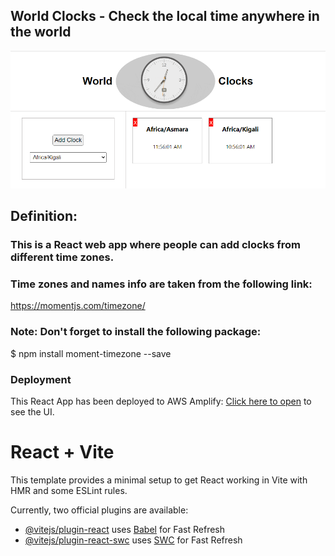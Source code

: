 ## World Clocks - Check the local time anywhere in the world

![Output](./src/images/world-clocks.png)

## Definition:

### This is a React web app where people can add clocks from different time zones.

### Time zones and names info are taken from the following link:

https://momentjs.com/timezone/

### Note: Don't forget to install the following package:

$ npm install moment-timezone --save

### Deployment

This React App has been deployed to AWS Amplify: [Click here to open](https://main.d1fgkv8kdgsh34.amplifyapp.com/) to see the UI.

# React + Vite

This template provides a minimal setup to get React working in Vite with HMR and some ESLint rules.

Currently, two official plugins are available:

- [@vitejs/plugin-react](https://github.com/vitejs/vite-plugin-react/blob/main/packages/plugin-react/README.md) uses [Babel](https://babeljs.io/) for Fast Refresh
- [@vitejs/plugin-react-swc](https://github.com/vitejs/vite-plugin-react-swc) uses [SWC](https://swc.rs/) for Fast Refresh
